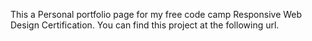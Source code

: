 This a Personal portfolio page for my free code camp Responsive Web Design Certification.
You can find this project at the following url.
###
